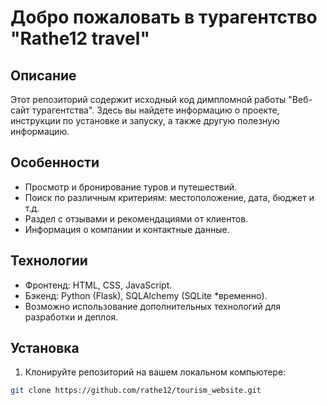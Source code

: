 # Добро пожаловать в турагентство "Rathe12 travel"

## Описание
Этот репозиторий содержит исходный код димпломной работы "Веб-сайт турагентства". Здесь вы найдете информацию о проекте, инструкции по установке и запуску, а также другую полезную информацию.

## Особенности
- Просмотр и бронирование туров и путешествий.
- Поиск по различным критериям: местоположение, дата, бюджет и т.д.
- Раздел с отзывами и рекомендациями от клиентов.
- Информация о компании и контактные данные.

## Технологии
- Фронтенд: HTML, CSS, JavaScript.
- Бэкенд: Python (Flask), SQLAlchemy (SQLite *временно).
- Возможно использование дополнительных технологий для разработки и деплоя.

## Установка
1. Клонируйте репозиторий на вашем локальном компьютере:

```bash
git clone https://github.com/rathe12/tourism_website.git
